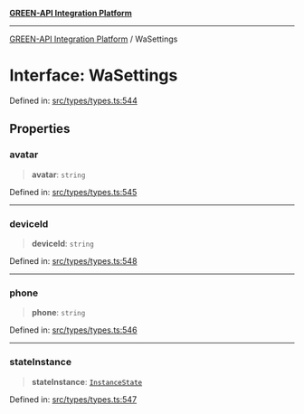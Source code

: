 [**GREEN-API Integration Platform**](../README.md)

***

[GREEN-API Integration Platform](../globals.md) / WaSettings

# Interface: WaSettings

Defined in: [src/types/types.ts:544](https://github.com/green-api/greenapi-integration/blob/20ab1c18eae4ff2cd48cede03d005dd7127abc0b/src/types/types.ts#L544)

## Properties

### avatar

> **avatar**: `string`

Defined in: [src/types/types.ts:545](https://github.com/green-api/greenapi-integration/blob/20ab1c18eae4ff2cd48cede03d005dd7127abc0b/src/types/types.ts#L545)

***

### deviceId

> **deviceId**: `string`

Defined in: [src/types/types.ts:548](https://github.com/green-api/greenapi-integration/blob/20ab1c18eae4ff2cd48cede03d005dd7127abc0b/src/types/types.ts#L548)

***

### phone

> **phone**: `string`

Defined in: [src/types/types.ts:546](https://github.com/green-api/greenapi-integration/blob/20ab1c18eae4ff2cd48cede03d005dd7127abc0b/src/types/types.ts#L546)

***

### stateInstance

> **stateInstance**: [`InstanceState`](../type-aliases/InstanceState.md)

Defined in: [src/types/types.ts:547](https://github.com/green-api/greenapi-integration/blob/20ab1c18eae4ff2cd48cede03d005dd7127abc0b/src/types/types.ts#L547)
